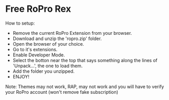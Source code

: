 # Free RoPro Rex

How to setup:
 - Remove the current RoPro Extension from your browser.
 - Download and unzip the 'ropro.zip' folder.
 - Open the browser of your choice.
 - Go to it's extensions.
 - Enable Developer Mode.
 - Select the botton near the top that says something along the lines of 'Unpack...', the one to load them.
 - Add the folder you unzipped.
 - ENJOY!

Note: Themes may not work, RAP, may not work and you will have to verify your RoPro account (won't remove fake subscription)
